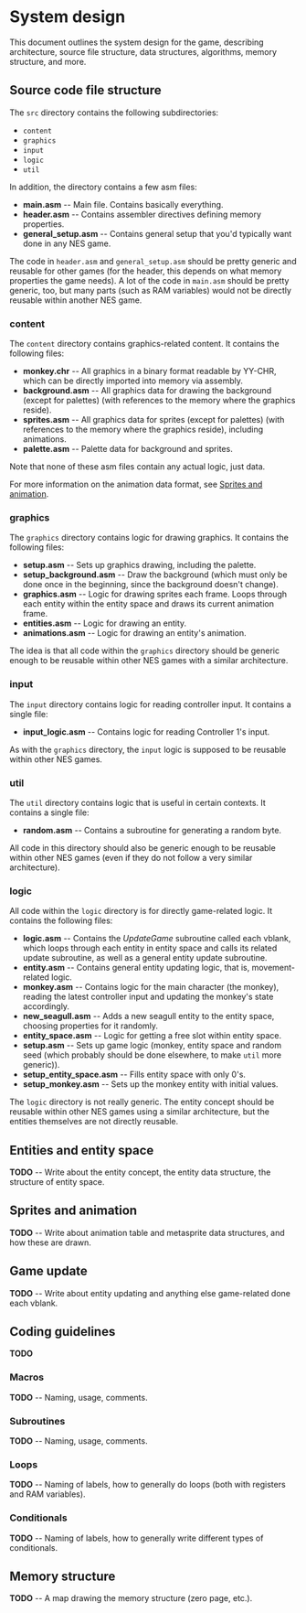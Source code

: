 # System design

This document outlines the system design for the game, describing architecture, source file structure, data structures, algorithms, memory structure, and more.

## Source code file structure

The `src` directory contains the following subdirectories:

- `content`
- `graphics`
- `input`
- `logic`
- `util`

In addition, the directory contains a few asm files:

- **main.asm** -- Main file. Contains basically everything.
- **header.asm** -- Contains assembler directives defining memory properties.
- **general\_setup.asm** -- Contains general setup that you'd typically want done in any NES game.

The code in `header.asm` and `general_setup.asm` should be pretty generic and reusable for other games (for the header, this depends on what memory properties the game needs).
A lot of the code in `main.asm` should be pretty generic, too, but many parts (such as RAM variables) would not be directly reusable within another NES game.

### content

The `content` directory contains graphics-related content. It contains the following files:

- **monkey.chr** -- All graphics in a binary format readable by YY-CHR, which can be directly imported into memory via assembly.
- **background.asm** -- All graphics data for drawing the background (except for palettes) (with references to the memory where the graphics reside).
- **sprites.asm** -- All graphics data for sprites (except for palettes) (with references to the memory where the graphics reside), including animations.
- **palette.asm** -- Palette data for background and sprites.

Note that none of these asm files contain any actual logic, just data.

For more information on the animation data format, see [Sprites and animation](#sprites-and-animation).

### graphics

The `graphics` directory contains logic for drawing graphics. It contains the following files:

- **setup.asm** -- Sets up graphics drawing, including the palette.
- **setup\_background.asm** -- Draw the background (which must only be done once in the beginning, since the background doesn't change).
- **graphics.asm** -- Logic for drawing sprites each frame. Loops through each entity within the entity space and draws its current animation frame.
- **entities.asm** -- Logic for drawing an entity.
- **animations.asm** -- Logic for drawing an entity's animation.

The idea is that all code within the `graphics` directory should be generic enough to be reusable within other NES games with a similar architecture.

### input

The `input` directory contains logic for reading controller input. It contains a single file:

- **input\_logic.asm** -- Contains logic for reading Controller 1's input.

As with the `graphics` directory, the `input` logic is supposed to be reusable within other NES games.

### util

The `util` directory contains logic that is useful in certain contexts. It contains a single file:

- **random.asm** -- Contains a subroutine for generating a random byte.

All code in this directory should also be generic enough to be reusable within other NES games (even if they do not follow a very similar architecture).

### logic

All code within the `logic` directory is for directly game-related logic. It contains the following files:

-  **logic.asm** -- Contains the *UpdateGame* subroutine called each vblank, which loops through each entity in entity space and calls its related update subroutine, as well as a general entity update subroutine.
-  **entity.asm** -- Contains general entity updating logic, that is, movement-related logic.
-  **monkey.asm** -- Contains logic for the main character (the monkey), reading the latest controller input and updating the monkey's state accordingly.
-  **new\_seagull.asm** -- Adds a new seagull entity to the entity space, choosing properties for it randomly.
-  **entity\_space.asm** -- Logic for getting a free slot within entity space.
-  **setup.asm** -- Sets up game logic (monkey, entity space and random seed (which probably should be done elsewhere, to make `util` more generic)).
-  **setup\_entity\_space.asm** -- Fills entity space with only 0's.
-  **setup\_monkey.asm** -- Sets up the monkey entity with initial values.

The `logic` directory is not really generic.
The entity concept should be reusable within other NES games using a similar architecture, but the entities themselves are not directly reusable.

## Entities and entity space

**TODO** -- Write about the entity concept, the entity data structure, the structure of entity space.

## Sprites and animation

**TODO** -- Write about animation table and metasprite data structures, and how these are drawn.

## Game update

**TODO** -- Write about entity updating and anything else game-related done each vblank.

## Coding guidelines

**TODO**

### Macros

**TODO** -- Naming, usage, comments.

### Subroutines

**TODO** -- Naming, usage, comments.

### Loops

**TODO** -- Naming of labels, how to generally do loops (both with registers and RAM variables).

### Conditionals

**TODO** -- Naming of labels, how to generally write different types of conditionals.

## Memory structure

**TODO** -- A map drawing the memory structure (zero page, etc.).
